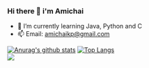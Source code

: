 ### Hi there 👋 i'm Amichai



- 🌱 I’m currently learning Java, Python and C 
- 📫 Email: amichaikp@gmail.com


[![Anurag's github stats](https://github-readme-stats.vercel.app/api?username=amichaikafka&show_icons=true&theme=radical&line_height=20)](https://github.com/anuraghazra/github-readme-stats)
[![Top Langs](https://github-readme-stats.vercel.app/api/top-langs/?username=amichaikafka&hide=Rudy&layout=compact&theme=radical)](https://github.com/anuraghazra/github-readme-stats)\
![](https://komarev.com/ghpvc/?username=amichaikafka&color=grey)
